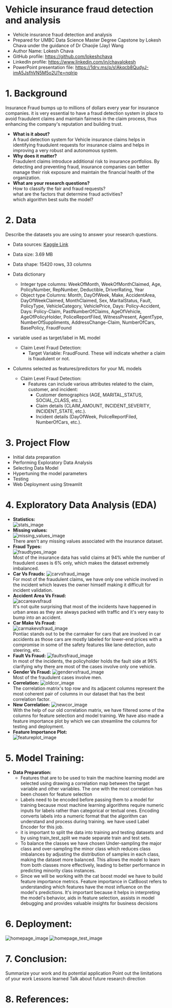  # Vehicle insurance fraud detection and analysis
- Vehicle insurance fraud detection and analysis
- Prepared for UMBC Data Science Master Degree Capstone by Lokesh Chava under the guidance of Dr Chaojie (Jay) Wang
- Author Name: Lokesh Chava
- GitHub profile: https://github.com/lokeshchava
- LinkedIn profile: https://www.linkedin.com/in/chavalokesh
- PowerPoint presentation file: https://1drv.ms/p/s!Akqcb8QudyJ-imA5JsfhVN5M5o2U?e=nqlrip
    
# 1. Background
Insurance Fraud bumps up to millions of dollars every year for insurance companies. it is very essential to have a fraud detection system in place to avoid fraudulent claims and maintain fairness in the claim process, thus enhancing the company's reputation and building trust.
- **What is it about?**  
  A fraud detection system for Vehicle insurance claims helps in identifying fraudulent requests for insurance claims and helps in improving a very robust and autonomous system.  
- **Why does it matter?**  
  Fraudulent claims introduce additional risk to insurance portfolios. By detecting and preventing fraud, insurance companies can better manage their risk exposure and maintain the financial health of the organization.  
- **What are your research questions?**  
  How to classify the fair and fraud requests?   
  what are the factors that determine fraud activities?  
  which algorithm best suits the model?  
# 2. Data 

Describe the datasets you are using to answer your research questions.

- Data sources: [Kaggle Link](https://www.kaggle.com/datasets/khusheekapoor/vehicle-insurance-fraud-detection)
- Data size: 3.69 MB
- Data shape: 15420 rows, 33 columns
- Data dictionary
   - Integer type columns: WeekOfMonth, WeekOfMonthClaimed, Age, PolicyNumber, RepNumber, Deductible, DriverRating, Year
   - Object type Columns: Month, DayOfWeek, Make, AccidentArea, DayOfWeekClaimed, MonthClaimed, Sex, MaritalStatus, Fault, PolicyType, VehicleCategory, VehiclePrice,
       Days: Policy-Accident, Days: Policy-Claim, PastNumberOfClaims, AgeOfVehicle, AgeOfPolicyHolder, PoliceReportFiled, WitnessPresent, AgentType,
       NumberOfSuppliments, AddressChange-Claim, NumberOfCars, BasePolicy, FraudFound
- variable used as target/label in ML model
  - Claim Level Fraud Detection:
    - Target Variable: FraudFound. These will indicate whether a claim is fraudulent or not.  
  
- Columns selected as features/predictors for your ML models
  - Claim Level Fraud Detection:
    - Features can include various attributes related to the claim, customer, and incident:
      - Customer demographics (AGE, MARITAL_STATUS, SOCIAL_CLASS, etc.).
      - Claim details (CLAIM_AMOUNT, INCIDENT_SEVERITY, INCIDENT_STATE, etc.).
      - Incident details (DayOfWeek, PoliceReportFiled, NumberOfCars, etc.).

# 3. Project Flow
  - Initial data preparation
  - Performing Exploratory Data Analysis
  - Selecting Data Model
  - Hypertuning the model parameters
  - Testing
  - Web Deployment using Streamlit

# 4. Exploratory Data Analysis (EDA)
- **Statistics:**  
![stats_image](Images/stats.png)  
- **Missing values:**  
![missing_values_image](Images/missingvalue.png)  
There aren't any missing values associated with the insurance dataset.  
- **Fraud Types:**  
![fraudtypes_image](Images/fraudtype.png)  
Most of the insurance data has valid claims at 94% while the number of fraudulent cases is 6% only, which makes the dataset extremely imbalanced.  
- **Car Vs Frauds:** 
![carvsfraud_image](Images/carvsfraud.png)  
For most of the fraudulent claims, we have only one vehicle involved in the incident which leaves the owner himself making it difficult for incident validation.  
- **Accident Area Vs Fraud:**  
![accareavsfraud](Images/accareavsfraud.png)  
It's not quite surprising that most of the incidents have happened in urban areas as they are always packed with traffic and it's very easy to bump into an accident.  
- **Car Make Vs Fraud:**  
![carmakevsfraud_image](Images/carmakevsfraud.png)  
Pontiac stands out to be the carmaker for cars that are involved in car accidents as those cars are mostly labeled for lower-end prices with a compromise in some of the safety features like lane detection, auto steering, etc.  
- **Fault Vs Fraud:** 
![faultvsfraud_image](Images/faultvsfraud.png)  
In most of the incidents, the policyholder holds the fault side at 96% clarifying why there are most of the cases involve only one vehicle.  
- **Gender Vs Fraud:** 
![gendervsfraud_image](Images/gendervsfraud.png)  
Most of the fraudulent cases involve men.  
- **Correlation:** 
![oldcor_image](Images/oldcor.png)  
The correlation matrix's top row and its adjacent columns represent the most coherent pair of columns in our dataset that has the best correlation factor.  
- **New Correlation:** 
![newcor_image](Images/newcor.png)  
With the help of our old correlation matrix, we have filtered some of the columns for feature selection and model training. We have also made a feature importance plot by which we can streamline the columns for testing and deployment.  
- **Feature Importance Plot:**  
![featureplot_image](Images/Featureplot.png)  

# 5. Model Training:  
- **Data Preparation:**  
  - Features that are to be used to train the machine learning model are selected using drawing a correlation map between the target variable and other variables. The one with the most correlation has been chosen for feature selection
  - Labels need to be encoded before passing them to a model for training because most machine learning algorithms require numeric inputs for labels rather than categorical or textual ones. Encoding converts labels into a numeric format that the algorithm can understand and process during training. we have used Label Encoder for this job.
  - it is important to split the data into training and testing datasets and by using train_test_split we made separate train and test sets.
  - To balance the classes we have chosen Under-sampling the major class and over-sampling the minor class which reduces class imbalances by adjusting the distribution of samples in each class, making the dataset more balanced. This allows the model to learn from both classes more effectively, leading to better performance in predicting minority class instances.
  - Since we will be working with the cat boost model we have to build feature importance metrics. Feature importance in CatBoost refers to understanding which features have the most influence on the model's predictions. It's important because it helps in interpreting the model's behavior, aids in feature selection, assists in model debugging and provides valuable insights for business decisions

# 6. Deployment:
![homepage_image](Images/homepage.jpeg)
![homepage_test_image](Images/resultpage.jpeg)
# 7. Conclusion:
Summarize your work and its potential application
Point out the limitations of your work
Lessons learned
Talk about future research direction
# 8. References:

  
